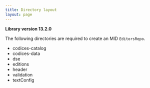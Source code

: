 ```yaml
---
title: Directory layout
layout: page
---
```


**Library version 13.2.0**

The following directories are required to create an MID `EditorsRepo`.


- codices-catalog
- codices-data
- dse
- editions
- header
- validation
- textConfig
